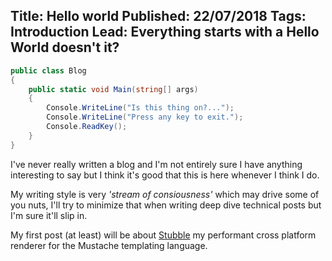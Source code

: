 Title: Hello world
Published: 22/07/2018
Tags: Introduction
Lead: Everything starts with a Hello World doesn't it?
---

```csharp
public class Blog
{
    public static void Main(string[] args)
    {
        Console.WriteLine("Is this thing on?...");
        Console.WriteLine("Press any key to exit.");
        Console.ReadKey();
    }
}
```

I've never really written a blog and I'm not entirely sure I have anything interesting to say but I think it's good that this is here whenever I think I do.

My writing style is very *'stream of consiousness'* which may drive some of you nuts, I'll try to minimize that when writing deep dive technical posts but I'm sure it'll slip in.

My first post (at least) will be about [Stubble](https://github.com/stubbleorg/stubble) my performant cross platform renderer for the Mustache templating language.
